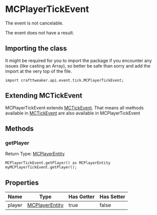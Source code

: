 # MCPlayerTickEvent

The event is not cancelable.

The event does not have a result.

## Importing the class

It might be required for you to import the package if you encounter any issues (like casting an Array), so better be safe than sorry and add the import at the very top of the file.
```zenscript
import crafttweaker.api.event.tick.MCPlayerTickEvent;
```


## Extending MCTickEvent

MCPlayerTickEvent extends [MCTickEvent](/vanilla/api/event/tick/MCTickEvent). That means all methods available in [MCTickEvent](/vanilla/api/event/tick/MCTickEvent) are also available in MCPlayerTickEvent

## Methods

### getPlayer

Return Type: [MCPlayerEntity](/vanilla/api/entity/MCPlayerEntity)

```zenscript
MCPlayerTickEvent.getPlayer() as MCPlayerEntity
myMCPlayerTickEvent.getPlayer();
```


## Properties

| Name | Type | Has Getter | Has Setter |
|------|------|------------|------------|
| player | [MCPlayerEntity](/vanilla/api/entity/MCPlayerEntity) | true | false |

